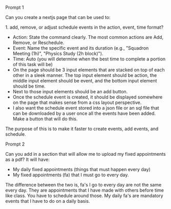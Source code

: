 Prompt 1

Can you create a nextjs page that can be used to:

1\. add, remove, or adjust schedule events in the action, event, time format?

* Action: State the command clearly. The most common actions are Add, Remove, or Reschedule.
* Event: Name the specific event and its duration (e.g., "Squadron Meeting (1h)", "Physics Study (2h block)").
* Time: Auto (you will determine when the best time to complete a portion of this task will be)
* On the page should be 3 input elements that are stacked on top of each other in a sleek manner. The top input element should be action, the middle input element should be event, and the bottom input element should be time.
* Next to those input elements should be an add button.
* Once the schedule event is created, it should be displayed somewhere on the page that makes sense from a css layout perspective.
* I also want the schedule event stored into a json file or an sql file that can be downloaded by a user once all the events have been added. Make a button that will do this.

The  purpose of this is to make it faster to create events, add events, and schedule.



Prompt 2

Can you add in a section that will allow me to upload my fixed appointments as a pdf?
It will have:

* My daily fixed appointments (things that must happen every day)
* My fixed appointments (fa) that I must go to every day.

The difference between the two is, fa's I go to every day are not the same every day. They are appointments that I have made with others before time like class. You have to schedule around those.
My daily fa's are mandatory events that I have to do on a daily basis.

